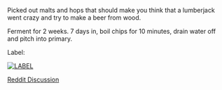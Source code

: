 Picked out malts and hops that should make you think that a lumberjack went crazy and try to make a beer from wood.


Ferment for 2 weeks. 7 days in, boil chips for 10 minutes, drain water off and pitch into primary. 


Label:


[![LABEL](http://i.imgur.com/jeYDgfi.png)](http://imgur.com/jeYDgfi)


[Reddit Discussion](http://www.reddit.com/r/HBL/comments/1wxrde/yet_another_future_home_brew_label/)